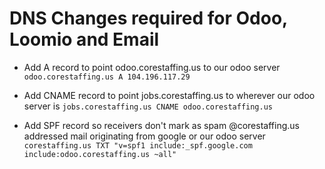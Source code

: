 # DNS Changes required for Odoo, Loomio and Email

* Add A record to point odoo.corestaffing.us to our odoo server
`odoo.corestaffing.us A 104.196.117.29`

* Add CNAME record to point jobs.corestaffing.us to wherever our odoo server is
`jobs.corestaffing.us CNAME odoo.corestaffing.us` 

* Add SPF record so receivers don't mark as spam @corestaffing.us addressed mail originating from google or our odoo server `corestaffing.us TXT "v=spf1 include:_spf.google.com include:odoo.corestaffing.us ~all"`

